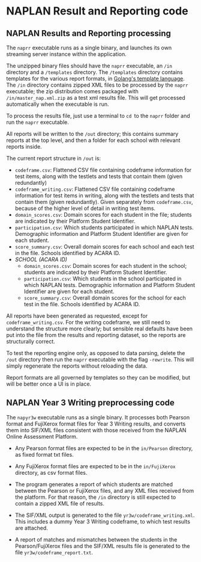 # NAPLAN Result and Reporting code

## NAPLAN Results and Reporting processing

The `naprr` executable runs as a single binary, and launches its own streaming server instance within the application.

The unzipped binary files should have the `naprr` executable, an `/in` directory and a `/templates` directory. The `/templates` directory contains templates for the various report formats, in [Golang's template language](https://golang.org/pkg/text/template/). The `/in` directory contains zipped XML files to be processed by the `naprr` executable; the zip distribution comes packaged with `/in/master_nap.xml.zip` as a test xml results file. This will get processed automatically when the executable is run. 

To process the results file, just use a terminal to `cd `to the `naprr` folder and run the `naprr` executable.

All reports will be written to the `/out` directory; this contains summary reports at the top level, and then a folder for each school with relevant reports inside.

The current report structure in `/out` is:
* `codeframe.csv`: Flattened CSV file containing codeframe information for test items, along with the testlets and tests that contain them (given redundantly)		
* `codeframe_writing.csv`: Flattened CSV file containing codeframe information for test items in writing, along with the testlets and tests that contain them (given redundantly). Given separately from `codeframe.csv`, because of the higher level of detail in writing test items.
* `domain_scores.csv`: Domain scores for each student in the file; students are indicated by their Platform Student Identifier.	
* `participation.csv`: Which students participated in which NAPLAN tests. Demographic information and Platform Student Identifier are given for each student.
* `score_summary.csv`: Overall domain scores for each school and each test in the file. Schools identified by ACARA ID.
* _SCHOOL (ACARA ID)_
  * `domain_scores.csv`: 	Domain scores for each student in the school; students are indicated by their Platform Student Identifier.
  * `participation.csv`:	Which students in the school participated in which NAPLAN tests. Demographic information and Platform Student Identifier are given for each student.
  * `score_summary.csv`: Overall domain scores for the school for each test in the file. Schools identified by ACARA ID.

All reports have been generated as requested, except for `codeframe_writing.csv`. For the writing codeframe, we still need to understand the structure more clearly; but sensible real defaults have been put into the file from the results and reporting dataset, so the reports are structurally correct.

To test the reporting engine only, as opposed to data parsing, delete the `/out` directory then run the `naprr` executable with the flag `-rewrite`. This will simply regenerate the reports without reloading the data.

Report formats are all governed by templates so they can be modified, but will be better once a UI is in place.

## NAPLAN Year 3 Writing preprocessing code

The `napyr3w` executable runs as a single binary. It processes both Pearson format and FujiXerox format files for Year 3 Writing results, and converts them into SIF/XML files consistent with those received from the NAPLAN Online Assessment Platform.

* Any Pearson format files are expected to be in the `in/Pearson` directory, as fixed format txt files.
* Any FujiXerox format files are expected to be in the `in/FujiXerox` directory, as csv format files.
* The program generates a report of which students are matched between the Pearson or FujiXerox files, and any XML files received from the platform. For that reason, the `/in` directory is still expected to contain a zipped XML file of results.

* The SIF/XML output is generated to the file `yr3w/codeframe_writing.xml`. This includes a dummy Year 3 Writing codeframe, to which test results are attached.
* A report of matches and mismatches between the students in the Pearson/FujiXerox files and the SIF/XML results file is generated to the file `yr3w/codeframe_report.txt`.
